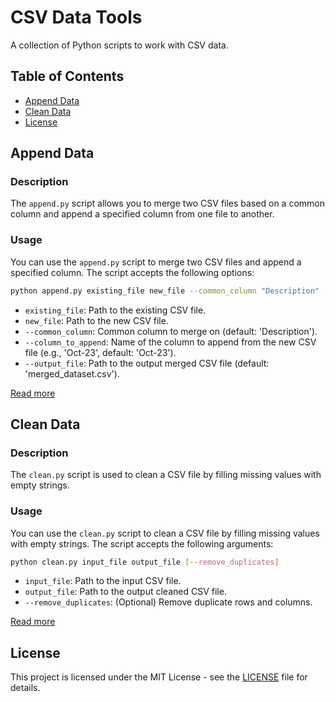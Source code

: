 # CSV Data Tools

A collection of Python scripts to work with CSV data.

## Table of Contents

- [Append Data](#append-data)
- [Clean Data](#clean-data)
- [License](#license)

## Append Data

### Description

The `append.py` script allows you to merge two CSV files based on a common column and append a specified column from one file to another.

### Usage

You can use the `append.py` script to merge two CSV files and append a specified column. The script accepts the following options:

```bash
python append.py existing_file new_file --common_column "Description" --column_to_append "Oct-23" --output_file "merged_dataset.csv"
```

- `existing_file`: Path to the existing CSV file.
- `new_file`: Path to the new CSV file.
- `--common_column`: Common column to merge on (default: 'Description').
- `--column_to_append`: Name of the column to append from the new CSV file (e.g., 'Oct-23', default: 'Oct-23').
- `--output_file`: Path to the output merged CSV file (default: 'merged_dataset.csv').

[Read more](append.py)

## Clean Data

### Description

The `clean.py` script is used to clean a CSV file by filling missing values with empty strings.

### Usage

You can use the `clean.py` script to clean a CSV file by filling missing values with empty strings. The script accepts the following arguments:

```bash
python clean.py input_file output_file [--remove_duplicates]
```

- `input_file`: Path to the input CSV file.
- `output_file`: Path to the output cleaned CSV file.
- `--remove_duplicates`: (Optional) Remove duplicate rows and columns.

[Read more](clean.py)

## License

This project is licensed under the MIT License - see the [LICENSE](LICENSE) file for details.


